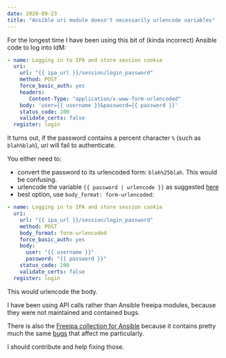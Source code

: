 ```yaml
---
date: 2020-09-23 
title: "Ansible uri module doesn't necessarily urlencode variables" 
---
```


For the longest time I have been using this bit of (kinda incorrect) Ansible code to log into IdM:

```yaml
- name: Logging in to IPA and store session cookie                            
  uri:                                                                        
    url: "{{ ipa_url }}/session/login_password"                           
    method: POST                                                              
    force_basic_auth: yes                                                     
    headers:                                                                  
       Content-Type: "application/x-www-form-urlencoded"                      
    body: 'user={{ username }}&password={{ password }}'    
    status_code: 200                                                          
    validate_certs: false                                                     
  register: login  
```

It turns out, if the password contains a percent character `%` (such as `blah%blah`), uri will fail to authenticate.

You either need to:

- convert the password to its urlencoded form: `blah%25blah`. This would be confusing.
- urlencode the variable `{{ password | urlencode }}` as suggested [here](https://github.com/ansible/ansible/issues/63511)
- best option, use `body_format: form-urlencoded`:

```yaml
- name: Logging in to IPA and store session cookie                            
  uri:                                                                        
    url: "{{ ipa_url }}/session/login_password"                           
    method: POST                                                              
    body_format: form-urlencoded                                              
    force_basic_auth: yes                                                     
    body:                                                                     
      user: "{{ username }}"                                            
      password: "{{ password }}"                                              
    status_code: 200                                                          
    validate_certs: false                                                     
  register: login
```

This would urlencode the body.

I have been using API calls rather than Ansible freeipa modules, because they were not maintained and contained bugs.

There is also the [Freeipa collection for Ansible](https://github.com/freeipa/ansible-freeipa) because it contains pretty much the same [bugs](https://github.com/freeipa/ansible-freeipa/issues/160) that affect me particularly. 

I should contribute and help fixing those.